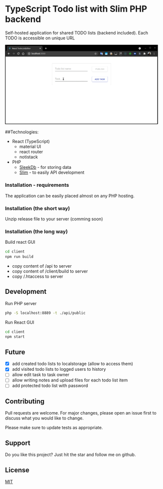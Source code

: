 # TypeScript Todo list with Slim PHP backend

Self-hosted application for shared TODO lists (backend included). Each TODO is accessible on unique URL

![Image of Yaktocat](demo.gif)

##Technologies:

- React (TypeScript)
    - material UI
    - react router
    - notistack
- PHP
    - [SleekDb](https://sleekdb.github.io/) - for storing data
    - [Slim](https://www.slimframework.com/) - to easily API development 


### Installation - requirements
The application can be easily placed almost on any PHP hosting. 

### Installation (the short way)

Unzip release file to your server (comming soon) 

### Installation (the long way)

Build react GUI
```bash
cd client
npm run build
```

- copy content of /api to server
- copy content of /client/build to server
- copy /.htaccess to server

## Development

Run PHP server
```bash
php -S localhost:8889 -t ./api/public
```

Run React GUI
```bash
cd client
npm start
```

## Future

- [x] add created todo lists to localstorage (allow to access them)
- [x] add visited todo lists to logged users to history
- [ ] allow edit task to task owner 
- [ ] allow writing notes and upload files for each todo list item
- [ ] add protected todo list with password

## Contributing
Pull requests are welcome. For major changes, please open an issue first to discuss what you would like to change.

Please make sure to update tests as appropriate.

## Support

Do you like this project? Just hit the star and follow me on github.

## License
[MIT](https://choosealicense.com/licenses/mit/)